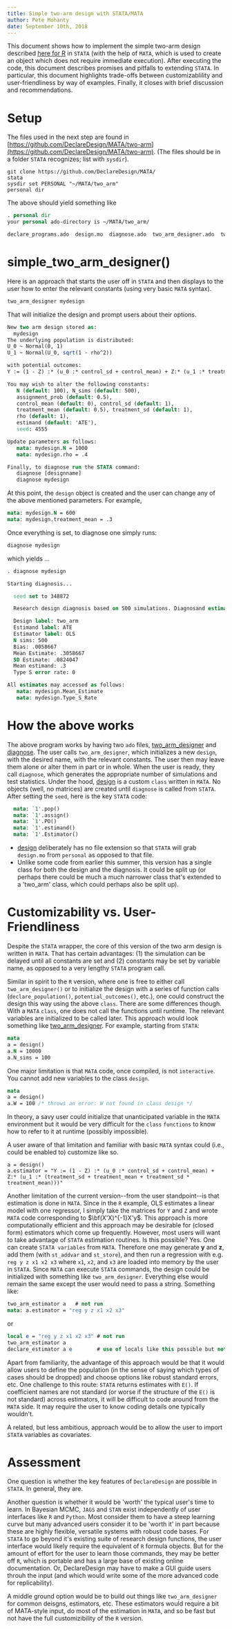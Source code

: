 ```yaml
---
title: Simple two-arm design with STATA/MATA
author: Pete Mohanty
date: September 10th, 2018
---
```


This document shows how to implement the simple two-arm design described [here for R](https://declaredesign.org/library/articles/simple_two_arm.html) in `STATA` (with the help of `MATA`, which is used to create an object which does not require immediate execution). After executing the code, this document describes promises and pitfalls to extending `STATA`. In particular, this document highlights trade-offs between customizablility and user-friendliness by way of examples. Finally, it closes with brief discussion and recommendations. 

# Setup

The files used in the next step are found in [https://github.com/DeclareDesign/MATA/two-arm](https://github.com/DeclareDesign/MATA/two-arm). 
(The files should be in a folder `STATA` recognizes; list with `sysdir`).

```
git clone https://github.com/DeclareDesign/MATA/
stata
sysdir set PERSONAL "~/MATA/two_arm"
personal dir
```
The above should yield something like
```STATA
. personal dir
your personal ado-directory is ~/MATA/two_arm/

declare_programs.ado  design.mo  diagnose.ado  two_arm_designer.ado  two_arm.md
```


# simple_two_arm_designer() 

Here is an approach that starts the user off in `STATA` and then displays to the user how to enter the relevant constants (using very basic `MATA` syntax). 

```STATA
two_arm_designer mydesign
```
That will initialize the design and prompt users about their options.
```STATA
New two arm design stored as:
  mydesign
The underlying population is distributed:
U_0 ~ Normal(0, 1)
U_1 ~ Normal(U_0, sqrt(1 - rho^2))

with potential outcomes:
Y := (1 - Z) :* (u_0 :* control_sd + control_mean) + Z:* (u_1 :* treatment_sd + treatment_mean))

You may wish to alter the following constants:
   N (default: 100), N_sims (default: 500),
   assignment_prob (default: 0.5),
   control_mean (default: 0), control_sd (default: 1),
   treatment_mean (default: 0.5), treatment_sd (default: 1),
   rho (default: 1),
   estimand (default: 'ATE'),
   seed: 4555

Update parameters as follows:
   mata: mydesign.N = 1000
   mata: mydesign.rho = .4

Finally, to diagnose run the STATA command:
   diagnose [designname]
   diagnose mydesign
```
At this point, the `design` object is created and the user can change any of the above mentioned parameters. For example,
```STATA
mata: mydesign.N = 600
mata: mydesign.treatment_mean = .3
```
Once everything is set, to diagnose one simply runs:

```STATA
diagnose mydesign
```
which yields ...

```STATA
. diagnose mydesign

Starting diagnosis...

  seed set to 348872

  Research design diagnosis based on 500 simulations. Diagnosand estimates:

  Design label: two_arm
  Estimand label: ATE
  Estimator label: OLS
  N sims: 500
  Bias: .0058667
  Mean Estimate: .3058667
  SD Estimate: .0824047
  Mean estimand: .3
  Type S error rate: 0

All estimates may accessed as follows:
   mata: mydesign.Mean_Estimate
   mata: mydesign.Type_S_Rate
```

# How the above works

The above program works by having two `ado` files, [two_arm_designer](https://github.com/DeclareDesign/MATA/blob/master/two_arm/two_arm_designer.ado) and [diagnose](https://github.com/DeclareDesign/MATA/blob/master/two_arm/diagnose.ado). The user calls `two_arm_designer`, which initializes a new `design`, with the desired name, with the relevant constants. The user then may leave them alone or alter them in part or in whole. When the user is ready, they call `diagnose`, which generates the appropriate number of simulations and test statistics. Under the hood, [design](https://github.com/DeclareDesign/MATA/blob/master/two_arm/design_mata_source) is a custom `class` written in `MATA`. No objects (well, no matrices) are created until `diagnose` is called from `STATA`. After setting the `seed`, here is the key `STATA` code:

```STATA
  mata: `1'.pop()
  mata: `1'.assign()
  mata: `1'.PO()
  mata: `1'.estimand()
  mata: `1'.Estimator()
```

- [design](https://github.com/DeclareDesign/MATA/blob/master/two_arm/design_mata_source) deliberately has no file extension so that `STATA` will grab `design.mo` from `personal` as opposed to that file. 
- Unlike some code from earlier this summer, this version has a single class for both the design and the diagnosis. It could be split up (or perhaps there could be much a much narrower class that's extended to a 'two_arm' class, which could perhaps also be split up).


# Customizability vs. User-Friendliness

Despite the `STATA` wrapper, the core of this version of the two arm design is written in `MATA`. That has certain advantages: (1) the simulation can be delayed until all constants are set and (2) constants may be set by variable name, as opposed to a very lengthy `STATA` program call. 

Similar in spirit to the `R` version, where one is free to either call `two_arm_designer()` or to initialize the design with a series of function calls (`declare_population()`, `potential_outcomes()`, etc.), one could construct the design this way using the above `class`. There are some differences though. With a `MATA` `class`, one does not call the functions until runtime. The relevant variables are initialized to be called later. This approach would look something like [two_arm_designer](https://github.com/DeclareDesign/MATA/blob/master/two_arm/two_arm_designer.ado). For example, starting from `STATA`:

```STATA
mata
a = design()
a.N = 10000
a.N_sims = 100
```
One major limitation is that `MATA` code, once compiled, is not `interactive`. You cannot add new variables to the class `design`.
```STATA
mata
a = design()
a.W = 100 /* throws an error: W not found in class design */
```
In theory, a savy user could initialize that unanticipated variable in the `MATA` environment but it would be very difficult for the `class` `functions` to know how to refer to it at runtime (possibly impossible).

A user aware of that limitation and familiar with basic `MATA` syntax could (i.e., could be enabled to) customize like so.

```MATA
a = design()
a.estimator = "Y := (1 - Z) :* (u_0 :* control_sd + control_mean) + Z:* (u_1 :* (treatment_sd + treatment_mean + treatment_sd * treatment_mean)))"

```

Another limitation of the current version--from the user standpoint--is that estimation is done in `MATA`. Since in the `R` example, OLS estimates a linear model with one regressor, I simply take the matrices for `Y` and `Z` and wrote `MATA` code corresponding to $\bf(X'X)^{-1}X'y$. This approach is more computationally efficient and this approach may be desirable for (closed form) estimators which come up frequently. However, most users will want to take advantage of `STATA` estimation routines. Is this possible? Yes. One can create `STATA variables` from `MATA`. Therefore one may generate **y** and **z**, add them (with `st_addvar` and `st_store`), and then run a regression with e.g. `reg y z x1 x2 x3` where `x1`, `x2`, and `x3` are loaded into memory by the user in `STATA`. Since `MATA` can execute `STATA` commands, the design could be initialized with something like `two_arm_designer`. Everything else would remain the same except the user would need to pass a string. Something like:
```STATA
two_arm_estimator a   # not run
mata: a.estimator = "reg y z x1 x2 x3"
```
or
```STATA
local e = "reg y z x1 x2 x3" # not run
two_arm_estimator a
declare_estimator a e        # use of locals like this possible but not recommended by MATA conventional wisdom
```
Apart from familiarity, the advantage of this approach would be that it would allow users to define the population (in the sense of saying which types of cases should be dropped) and choose options like robust standard errors, etc. One challenge to this route: `STATA` returns estimates with `E()`. If coefficient names are not standard (or worse if the structure of the `E()` is not standard) across estimators, it will be difficult to code around from the `MATA` side. It may require the user to know coding details one typically wouldn't.

A related, but less ambitious, approach would be to allow the user to import `STATA` variables as covariates. 


# Assessment

One question is whether the key features of `DeclareDesign` are possible in `STATA`. In general, they are. 

Another question is whether it would be 'worth' the typical user's time to learn. In Bayesian MCMC, `JAGS` and `STAN` exist independently of user interfaces like `R` and `Python`. Most consider them to have a steep learning curve but many advanced users consider it to be 'worth it' in part because these are highly flexible, versatile systems with robust code bases. For `STATA` to go beyond it's existing suite of research design functions, the user interface would likely require the equivalent of `R` formula objects. But for the amount of effort for the user to learn those commands, they may be better off `R`, which is portable and has a large base of existing online documentation. Or, DeclareDesign may have to make a GUI guide users throuh the input (and which would write some of the more advanced code for replicability).

A middle ground option would be to build out things like `two_arm_designer` for common deisgns, estimators, etc. These estimators would require a bit of MATA-style input, do most of the estimation in `MATA`, and so be fast but not have the full customizibility of the `R` version.